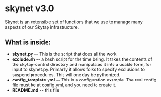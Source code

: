 skynet v3.0
======

Skynet is an extensible set of functions that we use to manage many aspects of our Skytap infrastructure.

## What is inside:
 - **skynet.py** -- This is the script that does all the work
 - **exclude.sh** -- a bash script for the time being.  It takes the contents of the skytap-control directory and manipulates it into a usable form, for input to skynet.py.  Primarily it allows folks to specify exclusions to suspend procedures.  This will one day be pythonized.
 - **config_template.yml** -- This is a configuration example.  The real config file must be at config.yml, and you need to create it.
 - **README.md** -- this file
